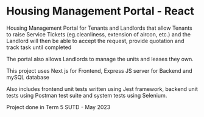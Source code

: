 # Housing Management Portal - React 
Housing Management Portal for Tenants and Landlords that allow Tenants to raise Service Tickets (eg.cleanliness, extension of aircon, etc.) and the Landlord will then be able to accept the request, provide quotation and track task until completed

The portal also allows Landlords to manage the units and leases they own.

This project uses Next js for Frontend, Express JS server for Backend and mySQL database

Also includes frontend unit tests written using Jest framework, backend unit tests using Postman test suite and system tests using Selenium. 

Project done in Term 5 SUTD - May 2023
